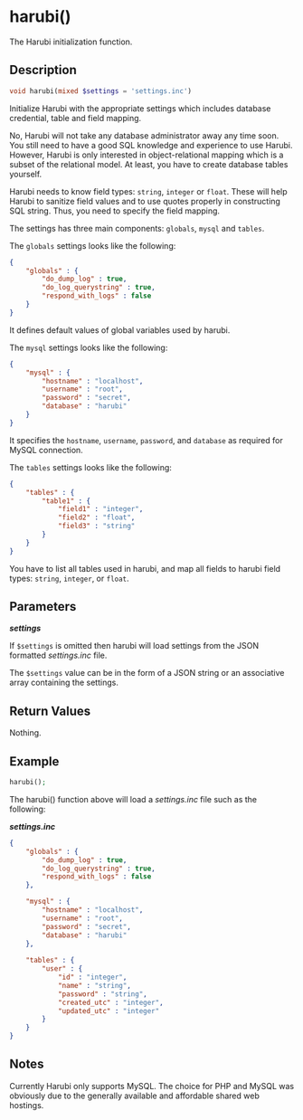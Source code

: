 harubi()
========

The Harubi initialization function.

## Description

```php
void harubi(mixed $settings = 'settings.inc')
```

Initialize Harubi with the appropriate settings which includes database credential, table and field mapping.

No, Harubi will not take any database administrator away any time soon. You still need to have a good SQL knowledge and experience to use Harubi. However, Harubi is only interested in object-relational mapping which is a subset of the relational model. At least, you have to create database tables yourself.

Harubi needs to know field types: `string`, `integer` or `float`. These will help Harubi to sanitize field values and to use quotes properly in constructing SQL string. Thus, you need to specify the field mapping.

The settings has three main components: `globals`, `mysql` and `tables`.

The `globals` settings looks like the following:
```json
{
	"globals" : {
		"do_dump_log" : true,
		"do_log_querystring" : true,
		"respond_with_logs" : false
	}
}
```
It defines default values of global variables used by harubi.

The `mysql` settings looks like the following:
```json
{
	"mysql" : {
		"hostname" : "localhost",
		"username" : "root",
		"password" : "secret",
		"database" : "harubi"
	}
}
```
It specifies the `hostname`, `username`, `password`, and `database` as required for MySQL connection.

The `tables` settings looks like the following:
```json
{
	"tables" : {
		"table1" : {
			"field1" : "integer",
			"field2" : "float",
			"field3" : "string"
		}
	}
}
```
You have to list all tables used in harubi, and map all fields to harubi field types: `string`, `integer`, or `float`.


## Parameters

***settings***

If `$settings` is omitted then harubi will load settings from the JSON formatted *settings.inc* file.

The `$settings` value can be in the form of a JSON string or an associative array containing the settings.

## Return Values

Nothing.

## Example

```php
harubi();
```
The harubi() function above will load a *settings.inc* file such as the following:

***settings.inc***
```json
{
	"globals" : {
		"do_dump_log" : true,
		"do_log_querystring" : true,
		"respond_with_logs" : false
	},

	"mysql" : {
		"hostname" : "localhost",
		"username" : "root",
		"password" : "secret",
		"database" : "harubi"
	},
	
	"tables" : {
		"user" : {
			"id" : "integer",
			"name" : "string",
			"password" : "string",
			"created_utc" : "integer",
			"updated_utc" : "integer"
		}
	}
}
```

## Notes

Currently Harubi only supports MySQL. The choice for PHP and MySQL was obviously due to the generally available and affordable shared web hostings.


